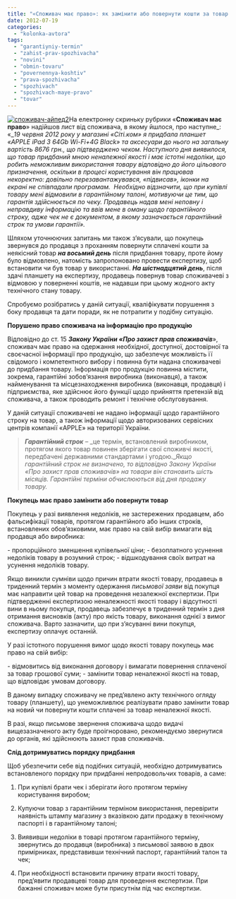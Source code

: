 ```yaml
---
title: "«Споживач має право»: як замінити або повернути кошти за товар неналежної якості"
date: 2012-07-19
categories: 
  - "kolonka-avtora"
tags: 
  - "garantiyniy-termin"
  - "zahist-prav-spozhivacha"
  - "novini"
  - "obmin-tovaru"
  - "povernennya-koshtiv"
  - "prava-spozhivacha"
  - "spozhivach"
  - "spozhivach-maye-pravo"
  - "tovar"
---
```


[![](https://mpz.brovary.org/wp-content/uploads/2012/07/spozhivach-ayped2.jpg "споживач-айпед2")](https://mpz.brovary.org/wp-content/uploads/2012/07/spozhivach-ayped2.jpg)На електронну скриньку рубрики «**Споживач має право**» надійшов лист від споживача, в якому йшлося, про наступне_: «__19 червня 2012 року у магазині «Сіті.ком» я придбала планшет «APPLE iPad 3 64Gb Wi-Fi+4G Black» та аксесуари до нього на загальну вартість 8676 грн., що підтверджено чеком. Наступного дня виявилося, що товар придбаний мною неналежної якості і має істотні недоліки, що робить неможливим використання товару відповідно до його цільового призначення, оскільки в процесі користування він працював некоректно: довільно перезавантажувався, «підвисав», іконки на екрані не співпадали програмам._  _Необхідно відзначити, що при купівлі товару мені відмовили в гарантійному талоні, мотивуючи це тим, що гарантія здійснюється по чеку. Продавець надав мені неповну і неправдиву інформацію та ввів мене в оману щодо гарантійного строку, адже чек не є документом, в якому зазначається гарантійний строк та умови гарантії»._

Шляхом уточнюючих запитань ми також з’ясували, що покупець звернувся до продавця з проханням повернути сплачені кошти за неякісний товар **_на восьмий день_** після придбання товару, проте йому було відмовлено, натомість запропоновано провести експертизу, щоб встановити чи був товар у використанні. **_На шістнадцятий день_**, після здачі планшету на експертизу, продавець повернув товар споживачеві з відмовою у поверненні коштів, не надавши при цьому жодного акту технічного стану товару.

Спробуємо розібратись у даній ситуації, кваліфікувати порушення з боку продавця та дати поради, як не потрапити у подібну ситуацію.

**Порушено право споживача на інформацію про продукцію**

Відповідно до ст. 15 _**Закону України «Про захист прав споживачів**_», споживач має право на одержання необхідної, доступної, достовірної та своєчасної інформації про продукцію, що забезпечує можливість її свідомого і компетентного вибору і повинна бути надана споживачеві до придбання товару. Інформація про продукцію повинна містити, зокрема, гарантійні зобов’язання виробника (виконавця), а також найменування та місцезнаходження виробника (виконавця, продавця) і підприємства, яке здійснює його функції щодо прийняття претензій від споживача, а також проводить ремонт і технічне обслуговування.

У даній ситуації споживачеві не надано інформації щодо гарантійного строку на товар, а також інформації щодо авторизованих сервісних центрів компанії «APPLE» на території України.

> _**Гарантійний строк**_ _–_ _це термін, встановлений виробником, протягом якого товар повинен зберігати свої споживчі якості, передбачені державними стандартами і угодою.__Якщо гарантійний строк не визначено, то відповідно Закону України «Про захист прав споживачів» на товари він становить шість місяців. Гарантійні терміни обчислюються від дня продажу товару._

**Покупець має право замінити або повернути товар**

Покупець у разі виявлення недоліків, не застережених продавцем, або фальсифікації товарів, протягом гарантійного або інших строків, встановлених обов’язковими, має право на свій вибір вимагати від продавця або виробника:

\- пропорційного зменшення купівельної ціни; - безоплатного усунення недоліків товару в розумний строк; - відшкодування своїх витрат на усунення недоліків товару.

Якщо виникли сумніви щодо причин втрати якості товару, продавець в триденний термін з моменту одержання _письмової заяви_ від покупця має направити цей товар на проведення незалежної експертизи. При підтвердженні експертизою неналежності якості товару і відсутності вини в ньому покупця, продавець забезпечує в триденний термін з дня отримання висновків (акту) про якість товару, виконання однієї з вимог споживача. Варто зазначити, що при з’ясуванні вини покупця, експертизу оплачує останній.

У разі істотного порушення вимог щодо якості товару покупець має право на свій вибір:

\- відмовитись від виконання договору і вимагати повернення сплаченої за товар грошової суми; - замінити товар неналежної якості на товар, що відповідає умовам договору.

В даному випадку споживачу не пред’явлено акту технічного огляду товару (планшету), що унеможливлює реалізувати право замінити товар на новий чи повернути кошти сплачені за товар неналежної якості.

В разі, якщо письмове звернення споживача щодо видачі вищезазначеного акту буде проігноровано, рекомендуємо звернутися до органів, які здійснюють захист прав споживачів.

**Слід дотримуватись порядку придбання**

Щоб убезпечити себе від подібних ситуацій, необхідно дотримуватись встановленого порядку при придбанні непродовольчих товарів, а саме:

1) При купівлі брати чек і зберігати його протягом терміну користування виробом;

2) Купуючи товар з гарантійним терміном використання, перевірити наявність штампу магазину з вказівкою дати продажу в технічному паспорті і в гарантійному талоні;

3) Виявивши недоліки в товарі протягом гарантійного терміну, звернутись до продавця (виробника) з письмової заявою в двох примірниках, представивши технічний паспорт, гарантійний талон та чек;

4) При необхідності встановити причину втрати якості товару, пред’явити продавцеві товар для проведення експертизи. При бажанні споживач може бути присутнім під час експертизи.
